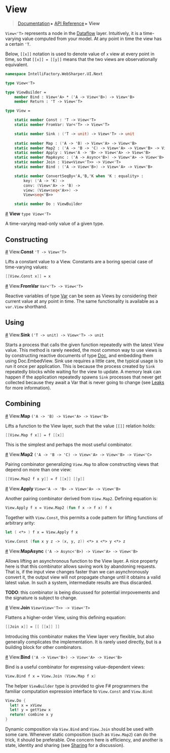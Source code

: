 # View
> [Documentation](../README.md) ▸ [API Reference](API.md) ▸ **View**

`View<'T>` represents a node in the [Dataflow](Dataflow.md) layer.
Intuitively, it is a time-varying value computed from your model.
At any point in time the view has a certain `'T`.

Below, `[[x]]` notation is used to denote value of `x` view at every
point in time, so that `[[x]] = [[y]]` means that the two views are
observationally equivalent.


```fsharp
namespace IntelliFactory.WebSharper.UI.Next

type View<'T>

type ViewBuilder =
    member Bind : View<'A> * ('A -> View<'B>) -> View<'B>
    member Return : 'T -> View<'T>

type View =

    static member Const : 'T -> View<'T>
    static member FromVar: Var<'T> -> View<'T>

    static member Sink : ('T -> unit) -> View<'T> -> unit
    
    static member Map : ('A -> 'B) -> View<'A> -> View<'B>
    static member Map2 : ('A -> 'B -> 'C) -> View<'A> -> View<'B> -> View<'C>
    static member Apply : View<'A -> 'B> -> View<'A> -> View<'B>
    static member MapAsync : ('A -> Async<'B>) -> View<'A> -> View<'B>
    static member Join : View<View<'T>> -> View<'T>
    static member Bind : ('A -> View<'B>) -> View<'A> -> View<'B>

    static member ConvertSeqBy<'A,'B,'K when 'K : equality> :
        key: ('A -> 'K) ->
        conv: (View<'A> -> 'B) ->
        view: (View<seq<'A>>) ->
        View<seq<'B>>

    static member Do : ViewBuilder
```

<a name="View" href="#View">#</a> **View** `type View<'T>`

A time-varying read-only value of a given type.

## Constructing

<a name="Const" href="#Const">#</a> View.**Const** `'T -> View<'T>`

Lifts a constant value to a View.  Constants are a boring
special case of time-varying values:

```fsharp
[[View.Const x]] = x
```

<a name="FromVar" href="#FromVar">#</a> View.**FromVar** `Var<'T> -> View<'T>`

Reactive variables of type [Var](Var.md) can be seen as Views by considering
their current value at any point in time.  The same functionality is available as
a `var.View` shorthand.

## Using

<a name="Sink" href="#Sink">#</a> View.**Sink** `('T -> unit) -> View<'T> -> unit`

Starts a process that calls the given function repeatedly with the latest View value.
This method is rarely needed, the most common way to use views is by constructing
reactive documents of type [Doc](Doc.md), and embedding them using Doc.EmbedView.
Sink use requires a little care, the typical usage is to run it once per application.
This is because the process created by `Sink` repeatedly blocks while waiting for
the view to update. A memory leak can happen if the application repeatedly spawns `Sink`
processes that never get collected because they await a Var that is never going to change
(see [Leaks](Leaks.md) for more information).

## Combining

<a name="Map" href="#Map">#</a> View.**Map** `('A -> 'B) -> View<'A> -> View<'B>`

Lifts a function to the View layer, such that the value `[[]]` relation holds:

```fsharp
[[View.Map f x]] = f [[x]]
```

This is the simplest and perhaps the most useful combinator.

<a name="Map2" href="#Map2">#</a> View.**Map2** `('A -> 'B -> 'C) -> View<'A> -> View<'B> -> View<'C>`

Pairing combinator generalizing `View.Map` to allow constructing views that depend on more than one view:

```fsharp
[[View.Map2 f x y]] = f [[x]] [[y]]
```

<a name="Apply" href="#Apply">#</a> View.**Apply** `View<'A -> 'B> -> View<'A> -> View<'B>`

Another pairing combinator derived from `View.Map2`. Defining equation is:

```fsharp
View.Apply f x = View.Map2 (fun f x -> f x) f x
```

Together with `View.Const`, this permits a code pattern for lifting functions of arbitrary arity:

```fsharp
let ( <*> ) f x = View.Apply f x

View.Const (fun x y z -> (x, y, z)) <*> x <*> y <*> z
```

<a name="MapAsync" href="#MapAsync">#</a> View.**MapAsync** `('A -> Async<'B>) -> View<'A> -> View<'B>`

Allows lifting an asynchronous function to the View layer.  A nice
property here is that this combinator allows saving work by abandoning
requests.  That is, if the input view changes faster than we can
asynchronously convert it, the output view will not propagate change
until it obtains a valid latest value.  In such a system, intermediate
results are thus discarded.

**TODO**: this combinator is being discussed for potential
imrpovements and the signature is subject to change.

<a name="Join" href="#Join">#</a> View.**Join** `View<View<'T>> -> View<'T>`

Flattens a higher-order View, using this defining equation:

```fsharp
[[Join x]] = [[ [[x]] ]]
```

Introducing this combinator makes the View layer very flexible, but also generally
complicates the implementation.  It is rarely used directly, but is a building
block for other combinators.

<a name="Bind" href="#Bind">#</a> View.**Bind** `('A -> View<'B>) -> View<'A> -> View<'B>`

Bind is a useful combinator for expressing value-dependent views:

```fsharp
View.Bind f x = View.Join (View.Map f x)
```

The helper `ViewBuilder` type is provided to give F# programmers the familiar computation
expression interface to `View.Const` and `View.Bind`:

```fsharp
View.Do {
  let! x = xView
  let! y = getYiew x
  return! combine x y
}
```

Dynamic composition via `View.Bind` and `View.Join` should be used with some care.
Whenever static composition (such as `View.Map2`) can do the trick, it should be preferable.
One concern here is efficiency, and another is state, identity and sharing (see [Sharing](Sharing.md)
for a discussion).




